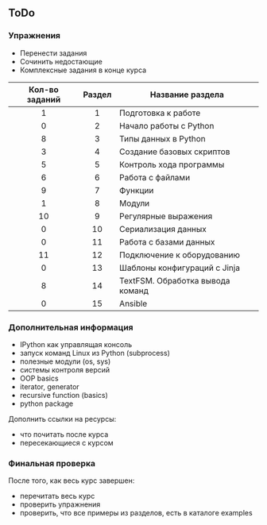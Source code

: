 ## ToDo

### Упражнения

* Перенести задания
* Сочинить недостающие
* Комплексные задания в конце курса

| Кол-во заданий| Раздел        | Название раздела |
|:-------------:|:-------------:|------------------|
|        1      |       1       | Подготовка к работе |
|        0      |       2       | Начало работы с Python |
|        8      |       3       | Типы данных в Python |
|        3      |       4       | Создание базовых скриптов |
|        5      |       5       | Контроль хода программы |
|        6      |       6       | Работа с файлами |
|        9      |       7       | Функции |
|        1      |       8       | Модули |
|       10      |       9       | Регулярные выражения |
|        0      |       10      | Сериализация данных |
|        0      |       11      | Работа с базами данных |
|       11      |       12      | Подключение к оборудованию |
|        0      |       13      | Шаблоны конфигураций с Jinja |
|        8      |       14      | TextFSM. Обработка вывода команд |
|        0      |       15      | Ansible |


### Дополнительная информация
* IPython как управлящая консоль
* запуск команд Linux из Python (subprocess)
* полезные модули (os, sys)
* системы контроля версий
* OOP basics
* iterator, generator
* recursive function (basics)
* python package

Дополнить ссылки на ресурсы:
* что почитать после курса
* пересекающиеся с курсом


### Финальная проверка

После того, как весь курс завершен:
* перечитать весь курс
* проверить упражнения
* проверить, что все примеры из разделов, есть в каталоге examples
